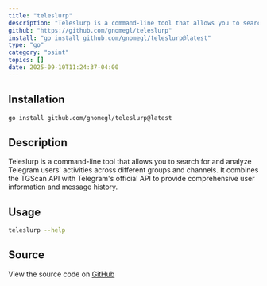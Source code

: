 ```yaml
---
title: "teleslurp"
description: "Teleslurp is a command-line tool that allows you to search for and analyze Telegram users' activities across different groups and channels. It combines the TGScan API with Telegram's official API to provide comprehensive user information and message history."
github: "https://github.com/gnomegl/teleslurp"
install: "go install github.com/gnomegl/teleslurp@latest"
type: "go"
category: "osint"
topics: []
date: 2025-09-10T11:24:37-04:00
---
```


## Installation

```bash
go install github.com/gnomegl/teleslurp@latest
```

## Description

Teleslurp is a command-line tool that allows you to search for and analyze Telegram users' activities across different groups and channels. It combines the TGScan API with Telegram's official API to provide comprehensive user information and message history.

## Usage

```bash
teleslurp --help
```

## Source

View the source code on [GitHub](https://github.com/gnomegl/teleslurp)
